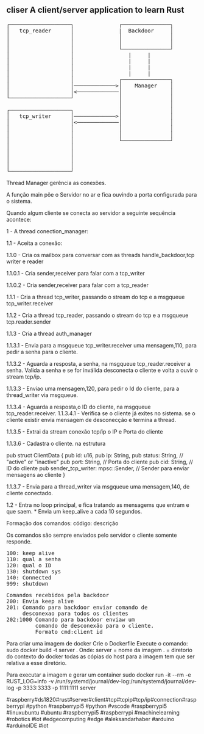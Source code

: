 ## cliser A client/server application to learn Rust
<pre>
┌───────────────────┐              ┌───────────────┐
│   tcp_reader      │              |  Backdoor     │
│                   │              │               │
│                   │              │               │
│                   │              └───────────────┘
│                   │                 |     |
│                   │                 |     |
│                   │                 |     |
│                   │                 |     |
│                   │              ┌───────────────┐
│                   │─────────────>│    Manager    │
│                   │<─────────────│               │
└───────────────────┘              │               │
                                   │               │
┌───────────────────┐              │               │
│   tcp_writer      │─────────────>│               │
│                   │<─────────────│               │
│                   │              │               │
│                   │              │               │
│                   │              └───────────────┘
│                   │
│                   │
│                   │
│                   │
└───────────────────┘
</pre>

Thread Manager gerência as conexões.

A função main põe o Servidor no ar e fica ouvindo a porta configurada para o sistema.

Quando algum cliente se conecta ao servidor a seguinte sequência acontece:

1 - A thread conection_manager:

1.1 - Aceita a conexão:

1.1.0 - Cria os mailbox para conversar com as threads handle_backdoor,tcp writer e reader

1.1.0.1 - Cria sender,receiver para falar com a tcp_writer

1.1.0.2 - Cria sender,receiver para falar com a tcp_reader

1.1.1 - Cria a thread tcp_writer, passando o stream do tcp e a msgqueue tcp_writer.receiver

1.1.2 - Cria a thread tcp_reader, passando o stream do tcp e a msgqueue tcp.reader.sender

1.1.3 - Cria a thread auth_manager

1.1.3.1 - Envia para a  msgqueue tcp_writer.receiver uma mensagem,110, para pedir a senha para o cliente.

1.1.3.2 - Aguarda a resposta, a senha, na msgqueue tcp_reader.receiver a senha. Valida a senha e   se for inválida desconecta o cliente e volta a ouvir o stream tcp/ip.

1.1.3.3 - Enviao uma mensagem,120, para pedir o Id do cliente, para a thread_writer via msgqueue.

1.1.3.4 - Aguarda a resposta,o ID  do cliente, na msgqueue tcp_reader.receiver.
1.1.3.4.1 - Verifica se o cliente já exites no sistema.
            se o cliente existir envia mensagem de desconecção e termina a thread.

1.1.3.5 - Extrai da stream conexão tcp/ip o IP e Porta do cliente

1.1.3.6 - Cadastra o cliente. na estrutura

pub struct ClientData {
    pub id: u16,
    pub ip: String,
    pub status: String, // "active" or "inactive"
    pub port: String, // Porta do cliente
    pub cid: String, // ID do cliente
    pub sender_tcp_writer: mpsc::Sender<String>, // Sender para enviar mensagens ao cliente
}

1.1.3.7 - Envia para a thread_writer via msgqueue uma mensagem,140, de cliente conectado.

1.2 - Entra no loop principal, e fica tratando as mensagems que entram e que saem.
      * Envia um keep_alive a cada 10 segundos.

Formação dos comandos: código: descrição

Os comandos são sempre enviados pelo servidor o cliente somente responde.
<pre>
100: keep alive
110: qual a senha
120: qual o ID
130: shutdown sys
140: Connected
999: shutdown
</pre>

<pre>
Comandos recebidos pela backdoor
200: Envia keep alive
201: Comando para backdoor enviar comando de
     desconexao para todos os clientes
202:1000 Comando para backdoor enviaw um 
         comando de desconexão para o cliente.
         Formato cmd:client id
</pre>

Para criar uma imagem de docker
Crie o Dockerfile
Execute o comando: sudo docker build -t server .
Onde:
server = nome da imagem
.      = diretorio do contexto do docker todas as cópias do host para a imagem tem que ser relativa a esse diretório.

Para executar a imagem e gerar um container
sudo docker run -it --rm -e RUST_LOG=info -v /run/systemd/journal/dev-log:/run/systemd/journal/dev-log -p 3333:3333 -p 1111:1111 server












#raspberry#ds1820#rust#server#client#tcp#tcpip#tcp/ip#connection#raspberrypi #python #raspberrypi5
#python #vscode #raspberrypi5 #linuxubuntu #ubuntu #raspberrypi5 #raspberrypi #machinelearning #robotics #iot #edgecomputing #edge #aleksandarhaber #arduino #arduinoIDE #iot

